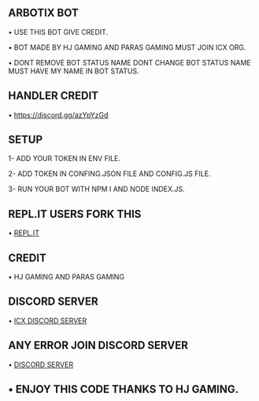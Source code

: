 ## ARBOTIX BOT

• USE THIS BOT GIVE CREDIT.

• BOT MADE BY HJ GAMING AND PARAS GAMING MUST JOIN ICX ORG.

• DONT REMOVE BOT STATUS NAME DONT CHANGE BOT STATUS NAME MUST HAVE MY NAME IN BOT STATUS.

## HANDLER CREDIT

• https://discord.gg/azYpYzGd

## SETUP
1- ADD YOUR TOKEN IN ENV FILE.

2- ADD TOKEN IN CONFING.JSON FILE AND CONFIG.JS FILE.

3- RUN YOUR BOT WITH NPM I AND NODE INDEX.JS.

## REPL.IT USERS FORK THIS
• [REPL.IT](https://replit.com/@MATRIXJS/new-arbotix-with-slashcommads?v=1)

## CREDIT
• HJ GAMING AND PARAS GAMING

## DISCORD SERVER
• [ICX DISCORD SERVER](https://discord.gg/vuyThNeAzj)

## ANY ERROR JOIN DISCORD SERVER
• [DISCORD SERVER](https://discord.gg/vuyThNeAzj)

## • ENJOY THIS CODE THANKS TO HJ GAMING.
